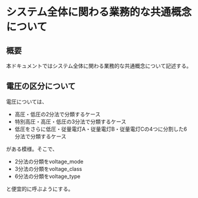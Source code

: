 システム全体に関わる業務的な共通概念について
=======

概要
----

本ドキュメントではシステム全体に関わる業務的な共通概念について記述する。

## 電圧の区分について

電圧については、

* 高圧・低圧の2分法で分類するケース
* 特別高圧・高圧・低圧の3分法で分類するケース
* 低圧をさらに低圧・従量電灯A・従量電灯B・従量電灯Cの4つに分割した6分法で分類するケース

がある模様。そこで、

* 2分法の分類をvoltage_mode
* 3分法の分類をvoltage_class
* 6分法の分類をvoltage_type

と便宜的に呼ぶようにする。
